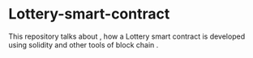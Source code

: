 # Lottery-smart-contract
This repository talks about , how a Lottery smart contract is developed using solidity and other tools of block chain .
